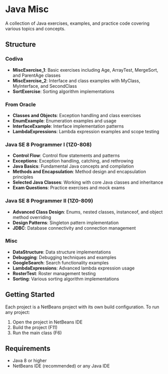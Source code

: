 # Java Misc

A collection of Java exercises, examples, and practice code covering various topics and concepts.

## Structure

### Codiva
- **MiscExercise_1**: Basic exercises including Age, ArrayTest, MergeSort, and ParentAge classes
- **MiscExercise_2**: Interface and class examples with MyClass, MyInterface, and SecondClass
- **SortExercise**: Sorting algorithm implementations

### From Oracle
- **Classes and Objects**: Exception handling and class exercises
- **EnumExample**: Enumeration examples and usage
- **InterfaceExample**: Interface implementation patterns
- **LambdaExpressions**: Lambda expression examples and scope testing

### Java SE 8 Programmer I (1Z0-808)
- **Control Flow**: Control flow statements and patterns
- **Exceptions**: Exception handling, catching, and rethrowing
- **Java Basics**: Fundamental Java concepts and compilation
- **Methods and Encapsulation**: Method design and encapsulation principles
- **Selected Java Classes**: Working with core Java classes and inheritance
- **Exam Questions**: Practice exercises and mock exams

### Java SE 8 Programmer II (1Z0-809)
- **Advanced Class Design**: Enums, nested classes, instanceof, and object method overriding
- **Design Patterns**: Singleton pattern implementation
- **JDBC**: Database connectivity and connection management

### Misc
- **DataStructure**: Data structure implementations
- **Debugging**: Debugging techniques and examples
- **GoogleSearch**: Search functionality examples
- **LambdaExpressions**: Advanced lambda expression usage
- **RosterTest**: Roster management testing
- **Sorting**: Various sorting algorithm implementations

## Getting Started

Each project is a NetBeans project with its own build configuration. To run any project:

1. Open the project in NetBeans IDE
2. Build the project (F11)
3. Run the main class (F6)

## Requirements

- Java 8 or higher
- NetBeans IDE (recommended) or any Java IDE
